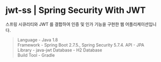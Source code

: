 # jwt-ss | Spring Security With JWT

스프링 시큐리티와 JWT 를 결합하여 인증 및 인가 기능을 구현한 웹 어플리케이션입니다.

> Language - Java 1.8  
> Framework - Spring Boot 2.7.5., Spring Security 5.7.4.
> API - JPA
> Library - java-jwt
> Database - H2 Database  
> Build Tool - Gradle  
<br />
